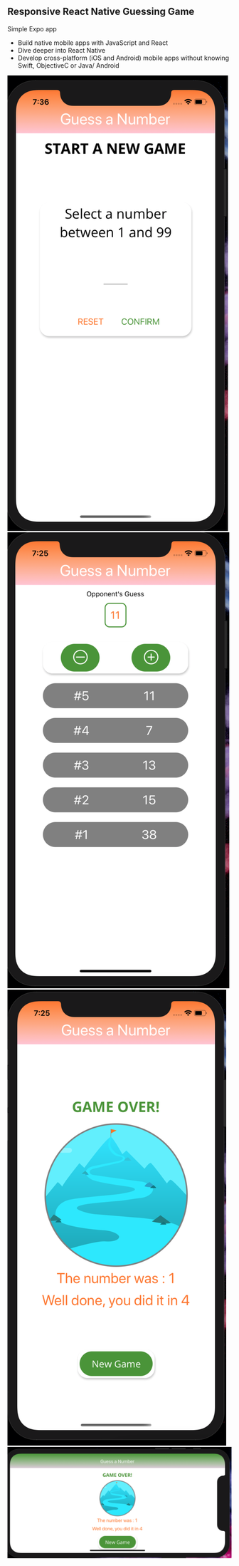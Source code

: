 ## Responsive React Native Guessing Game

Simple Expo app

* Build native mobile apps with JavaScript and React
* Dive deeper into React Native
* Develop cross-platform (iOS and Android) mobile apps without knowing Swift, ObjectiveC or Java/ Android

![Start](assets/Start.png)
![Guessing Screen](assets/NumberOfGuesses.png)
![Game Over](assets/GameOver.png)
![Reactive Screen Change](assets/GameOver2.png)
